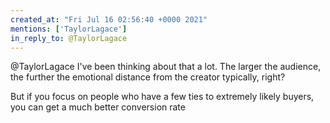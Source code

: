 ```yaml
---
created_at: "Fri Jul 16 02:56:40 +0000 2021"
mentions: ['TaylorLagace']
in_reply_to: @TaylorLagace
---
```


@TaylorLagace I've been thinking about that a lot. The larger the audience, the further the emotional distance from the creator typically, right? 

But if you focus on people who have a few ties to extremely likely buyers, you can get a much better conversion rate